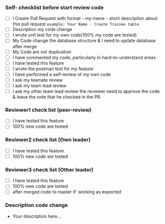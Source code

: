 ### Self- checklist before start review code
- [ ] I Create Pull Request with format - my-name - short description about this pull request
```example: Your Name - Create Trainee table```
- [ ] Description my code change
- [ ] I wrote unit test for my own code(100% my code are tested)
- [ ] My Code change the database structure & I need to update database after merge
- [ ] My Code are not duplication
- [ ] I have commented my code, particularly in hard-to-understand areas
- [ ] I have tested this feature
- [ ] I wrote the postman test for my feature
- [ ] I have performed a self-review of my own code
- [ ] I ask my teamate review
- [ ] I ask my team lead review
- [ ] I ask my other team lead review
the reviewer need to approve the code & leave the note that he checked in the PR
### Reviewer1 check list (peer-review)
- [ ] I have tested this feature
- [ ] 100% new code are tested
### Reviewer2 check list (Own leader)
- [ ] I have tested this feature
- [ ] 100% new code are tested
### Reviewer3 check list (Other leader)
- [ ] I have tested this feature
- [ ] 100% new code are tested
- [ ] after merged code to master it' working as expected

### Description code change
- Your description here...

